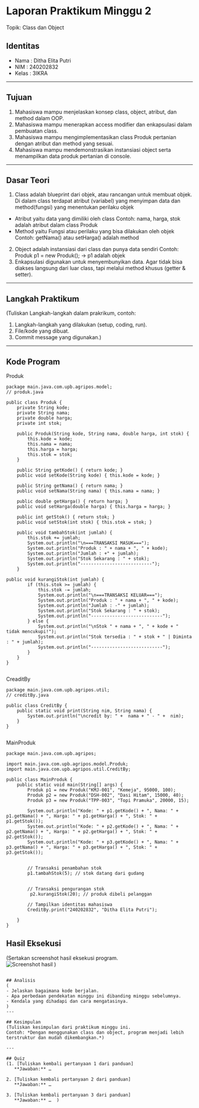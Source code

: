 # Laporan Praktikum Minggu 2 
Topik: Class dan Object

## Identitas
- Nama  : Ditha Elita Putri
- NIM   : 240202832
- Kelas : 3IKRA

---

## Tujuan
1. Mahasiswa mampu menjelaskan konsep class, object, atribut, dan method dalam OOP.
2. Mahasiswa mampu menerapkan access modifier dan enkapsulasi dalam pembuatan class.
3. Mahasiswa mampu mengimplementasikan class Produk pertanian dengan atribut dan method yang sesuai.
4. Mahasiswa mampu mendemonstrasikan instansiasi object serta menampilkan data produk pertanian di console.

---

## Dasar Teori
1. Class adalah blueprint dari objek, atau rancangan untuk membuat objek.
Di dalam class terdapat atribut (variabel) yang menyimpan data dan method(fungsi) yang menentukan perilaku objek
 - Atribut yaitu data yang dimiliki oleh class
   Contoh: nama, harga, stok adalah atribut dalam class Produk
 - Method yaitu Fungsi atau perilaku yang bisa dilakukan oleh objek
   Contoh: getNama() atau setHarga() adalah method
2. Object adalah instansiasi dari class dan punya data sendiri
   Contoh: Produk p1 = new Produk(); → p1 adalah objek
4. Enkapsulasi digunakan untuk menyembunyikan data. Agar tidak bisa diakses langsung dari luar class, tapi melalui method khusus (getter & setter).

---

## Langkah Praktikum
(Tuliskan Langkah-langkah dalam prakrikum, contoh:
1. Langkah-langkah yang dilakukan (setup, coding, run).  
2. File/kode yang dibuat.  
3. Commit message yang digunakan.)

---

## Kode Program

Produk
```
package main.java.com.upb.agripos.model;
// produk.java

public class Produk {
    private String kode;
    private String nama;
    private double harga;
    private int stok;

    public Produk(String kode, String nama, double harga, int stok) {
        this.kode = kode;
        this.nama = nama;
        this.harga = harga;
        this.stok = stok;
    }

    public String getKode() { return kode; }
    public void setKode(String kode) { this.kode = kode; }

    public String getNama() { return nama; }
    public void setNama(String nama) { this.nama = nama; }

    public double getHarga() { return harga; }
    public void setHarga(double harga) { this.harga = harga; }

    public int getStok() { return stok; }
    public void setStok(int stok) { this.stok = stok; }

    public void tambahStok(int jumlah) {
        this.stok += jumlah;
        System.out.println("\n===TRANSAKSI MASUK===");
        System.out.println("Produk : " + nama + ", " + kode);
        System.out.println("Jumlah : +" + jumlah);
        System.out.println("Stok Sekarang : " + stok);
        System.out.println("---------------------------");
    }

public void kurangiStok(int jumlah) {
        if (this.stok >= jumlah) {
            this.stok -= jumlah;
            System.out.println("\n===TRANSAKSI KELUAR===");
            System.out.println("Produk : " + nama + ", " + kode);
            System.out.println("Jumlah : -" + jumlah);
            System.out.println("Stok Sekarang : " + stok);
            System.out.println("---------------------------");
        } else {
            System.out.println("\nStok " + nama + ", " + kode + " tidak mencukupi!");
            System.out.println("Stok tersedia : " + stok + " | Diminta : " + jumlah);
            System.out.println("---------------------------");
        }
    }
}


```
CreaditBy
```
package main.java.com.upb.agripos.util;
// creditBy.java

public class CreditBy {
    public static void print(String nim, String nama) {
        System.out.println("\ncredit by: " +  nama + " - " +  nim);
    }
}


```
MainProduk
```
package main.java.com.upb.agripos;

import main.java.com.upb.agripos.model.Produk;
import main.java.com.upb.agripos.util.CreditBy;

public class MainProduk {
    public static void main(String[] args) {
        Produk p1 = new Produk("KMJ-001", "Kemeja", 95000, 100);
        Produk p2 = new Produk("DSH-002", "Dasi Hitam", 15000, 40);
        Produk p3 = new Produk("TPP-003", "Topi Pramuka", 20000, 15);

        System.out.println("Kode: " + p1.getKode() + ", Nama: " + p1.getNama() + ", Harga: " + p1.getHarga() + ", Stok: " + p1.getStok());
        System.out.println("Kode: " + p2.getKode() + ", Nama: " + p2.getNama() + ", Harga: " + p2.getHarga() + ", Stok: " + p2.getStok());
        System.out.println("Kode: " + p3.getKode() + ", Nama: " + p3.getNama() + ", Harga: " + p3.getHarga() + ", Stok: " + p3.getStok());
        

        // Transaksi penambahan stok
        p1.tambahStok(5); // stok datang dari gudang
      

        // Transaksi pengurangan stok
         p2.kurangiStok(20); // produk dibeli pelanggan

        // Tampilkan identitas mahasiswa
        CreditBy.print("240202832", "Ditha Elita Putri");
        
    }
}

```

## Hasil Eksekusi
(Sertakan screenshot hasil eksekusi program.  
![Screenshot hasil](screenshots/hasil.png)
)

```

## Analisis
(
- Jelaskan bagaimana kode berjalan.  
- Apa perbedaan pendekatan minggu ini dibanding minggu sebelumnya.  
- Kendala yang dihadapi dan cara mengatasinya.  
)
---

## Kesimpulan
(Tuliskan kesimpulan dari praktikum minggu ini.  
Contoh: *Dengan menggunakan class dan object, program menjadi lebih terstruktur dan mudah dikembangkan.*)

---

## Quiz
(1. [Tuliskan kembali pertanyaan 1 dari panduan]  
   **Jawaban:** …  

2. [Tuliskan kembali pertanyaan 2 dari panduan]  
   **Jawaban:** …  

3. [Tuliskan kembali pertanyaan 3 dari panduan]  
   **Jawaban:** …  )
